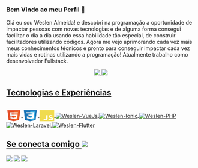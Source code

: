 ### Bem Vindo ao meu Perfil 👋
<div>

<!--
**wgtux/wgtux** is a ✨ _special_ ✨ repository because its `README.md` (this file) appears on your GitHub profile.

Here are some ideas to get you started:

-🔭 I’m currently working on ...
- 🌱 I’m currently learning ...
- 👯 I’m looking to collaborate on ...
- 🤔 I’m looking for help with ...
- 💬 Ask me about ...
- 📫 How to reach me: ...
- 😄 Pronouns: ...
- ⚡ Fun fact: ...
-->

Olá eu sou Weslen Almeida! e descobri na programação a oportunidade de impactar pessoas com novas tecnologias e de alguma forma consegui facilitar o dia a dia usando essa habilidade tão especial, de construir facilitadores utilizando códigos. Agora me vejo aprimorando cada vez mais meus conhecimentos técnicos e pronto para conseguir impactar cada vez mais vidas e rotinas utilizando a programação!
Atualmente trabalho como desenvolvedor Fullstack. 
<div align="center">
  <a href="https://github.com/wgtux">
  <img height="180em" src="https://github-readme-stats.vercel.app/api?username=wgtux&show_icons=true&theme=dark&include_all_commits=true&count_private=true"/>
  <img height="180em" src="https://github-readme-stats.vercel.app/api/top-langs/?username=wgtux&layout=compact&langs_count=7&theme=dark"/>
</div>
  
 ## Tecnologias e Experiências
  
<div style="display: inline_block"><br>
  <img align="center" alt="Weslen-HTML" height="30" width="40" src="https://raw.githubusercontent.com/devicons/devicon/master/icons/html5/html5-original.svg">
  <img align="center" alt="Weslen-CSS" height="30" width="40" src="https://raw.githubusercontent.com/devicons/devicon/master/icons/css3/css3-original.svg"> 
  <img align="center" alt="Weslen-Js" height="30" width="40" src="https://raw.githubusercontent.com/devicons/devicon/master/icons/javascript/javascript-plain.svg">
  <img align="center" alt="Weslen-VueJs" height="30" width="40" src="https://cdn.jsdelivr.net/gh/devicons/devicon/icons/vuejs/vuejs-original.svg" />
  <img align="center" alt="Weslen-Ionic" height="30" width="40" src="https://cdn.jsdelivr.net/gh/devicons/devicon/icons/ionic/ionic-original.svg" />
  <img align="center" alt="Weslen-PHP" height="30" width="40" src="https://cdn.jsdelivr.net/gh/devicons/devicon/icons/php/php-original.svg" />
  <img align="center" alt="Weslen-Laravel" height="30" width="40" src="https://cdn.jsdelivr.net/gh/devicons/devicon/icons/laravel/laravel-plain.svg" />
  <img align="center" alt="Weslen-Flutter" height="30" width="40" src="https://cdn.jsdelivr.net/gh/devicons/devicon/icons/flutter/flutter-original.svg" />
          
</div>
  
  ##
 
   ## Se conecta comigo <img src="https://media.giphy.com/media/LnQjpWaON8nhr21vNW/giphy.gif" width="60">
  <div> 
   <a href="https://www.linkedin.com/in/weslengomesalmeida" target="_blank"><img src="https://img.shields.io/badge/-LinkedIn-%230077B5?style=for-the-badge&logo=linkedin&logoColor=white" target="_blank"></a> 
    <a href = "mailto:weslengomes@gmail.com"><img src="https://img.shields.io/badge/-Gmail-%23333?style=for-the-badge&logo=gmail&logoColor=white" target="_blank"></a>
<!--     <a href="https://discord.gg/Weslen#7209" target="_blank"><img src="https://img.shields.io/badge/Discord-7289DA?style=for-the-badge&logo=discord&logoColor=white" target="_blank"></a>  -->
    <a href="https://instagram.com/weslengomesalmeida" target="_blank"><img src="https://img.shields.io/badge/-Instagram-%23E4405F?style=for-the-badge&logo=instagram&logoColor=white" target="_blank"></a>
 
  
<!--  
  ![Snake animation](https://github.com/wgtux/wgtux/blob/output/github-contribution-grid-snake.svg) -->
 
</div>
